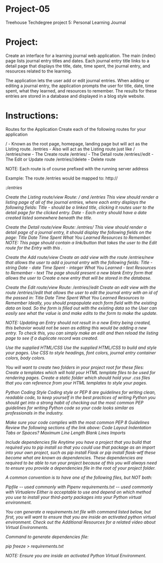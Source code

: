 # Project-05
Treehouse Techdegree project 5: Personal Learning Journal


# Project:
Create an interface for a learning journal web application. The main (index) page lists journal entry titles and dates. Each journal entry title links to a detail page that displays the title, date, time spent, the journal entry, and resources related to the learning.

The application lets the user add or edit journal entries. When adding or editing a journal entry, the application prompts the user for title, date, time spent, what they learned, and resources to remember. The results for these entries are stored in a database and displayed in a blog style website.


# Instructions:
Routes for the Application
Create each of the following routes for your application

/ - Known as the root page, homepage, landing page but will act as the Listing route.
/entries - Also will act as the Listing route just like /
/entries/new - The Create route
/entries/<id> - The Detail route
/entries/<id>/edit - The Edit or Update route
/entries/<id>/delete - Delete route

NOTE: Each route is of course prefixed with the running server address

Example: The route /entries would be mapped to: http://<address>:<port>/entries

Create the Listing route/view
Route: / and /entries
This view should render a listing page of all of the journal entries, where each entry displays the following fields:
Title - should be a linked title, clicking it routes user to the detail page for the clicked entry.
Date - Each entry should have a date created listed somewhere beneath the title.

Create the Detail route/view
Route: /entries/<id>
This view should render a detail page of a journal entry, it should display the following fields on the page:
Title
Date
Time Spent
What You Learned
Resources to Remember.
NOTE: This page should contain a link/button that takes the user to the Edit route for the Entry with this <id>.


Create the Add route/view
Create an add view with the route /entries/new that allows the user to add a journal entry with the following fields:
Title - string
Date - date
Time Spent - integer
What You Learned - text
Resources to Remember - text
The page should present a new blank Entry form that allows the user to Create a new entry that will be stored in the database.


Create the Edit route/view
Route: /entries/<id>/edit
Create an edit view with the route /entries/<id>/edit that allows the user to edit the journal entry with an id of the <id> passed in:
Title
Date
Time Spent
What You Learned
Resources to Remember
Ideally, you should prepopulate each form field with the existing data on load. So the form is filled out with the existing data so the User can easily see what the value is and make edits to the form to make the update.

NOTE: Updating an Entry should not result in a new Entry being created, this behavior would not be seen as editing this would be adding a new entry. To check this, you can simply make an edit and then reload the listing page to see if a duplicate record was created.


Use the supplied HTML/CSS
Use the supplied HTML/CSS to build and style your pages. Use CSS to style headings, font colors, journal entry container colors, body colors.

You will want to create two folders in your project root for these files:
Create a templates which will hold your HTML template files to be used for rendering pages.
Create a static folder which should hold your .css files that you can reference from your HTML templates to style your pages.


Python Coding Style
Coding style or PEP 8 are guidelines for writing clean, readable code, to keep yourself in the best practices of writing Python you should get into a strong habit of checking out the most common PEP guidelines for writing Python code so your code looks similar as professionals in the industry.


Make sure your code complies with the most common PEP 8 Guidelines
Review the following sections of the link above:
Code Layout
Indentation
Tabs or Spaces?
Maximum Line Length
Blank Lines
Imports


Include dependencies file
Anytime you have a project that you build that required you to pip install <some package> so that you could use that package as an import into your own project, such as pip install Flask or pip install flask-wtf these become what are known as dependencies. These dependencies are required to be able to run your project because of this you will always need to ensure you provide a dependencies file in the root of your project folder.

A common convention is to have one of the following files, but NOT both:

Pipfile -- used commonly with Pipenv
requirements.txt -- used commonly with Virtualenv
Either is acceptable to use and depend on which method you use to install your third-party packages into your Python virtual environment.

You can generate a requirements.txt file with command listed below, but first, you will want to ensure that you are inside an activated python virtual environment. Check out the Additional Resources for a related video about Virtual Environments.

Command to generate dependencies file:

pip freeze > requirements.txt

NOTE: Ensure you are inside an activated Python Virtual Environment.
